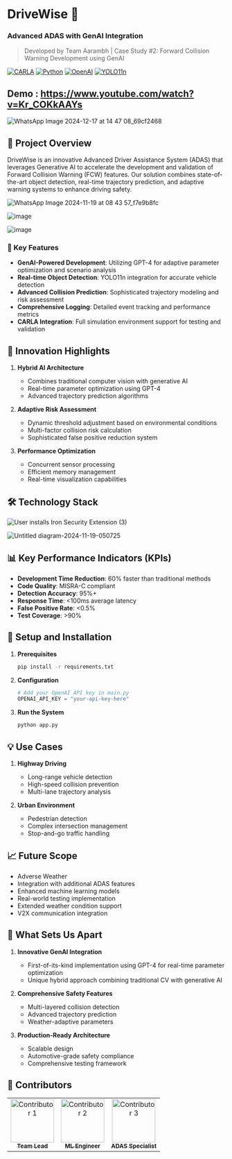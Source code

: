 # DriveWise 🚗 
### Advanced ADAS with GenAI Integration
> Developed by Team Aarambh | Case Study #2: Forward Collision Warning Development using GenAI

[![CARLA](https://img.shields.io/badge/CARLA-0.9.13-blue.svg)](https://carla.org/)
[![Python](https://img.shields.io/badge/Python-3.8%2B-blue.svg)](https://www.python.org/)
[![OpenAI](https://img.shields.io/badge/OpenAI-GPT--4-green.svg)](https://openai.com/)
[![YOLO11n](https://img.shields.io/badge/YOLOv11n-6.0-yellow.svg)](https://github.com/ultralytics/ultralytics)

## Demo : https://www.youtube.com/watch?v=Kr_COKkAAYs
![WhatsApp Image 2024-12-17 at 14 47 08_69cf2468](https://github.com/user-attachments/assets/3a5e055f-c6b4-4cad-a6e9-bf2a9cb550da)


## 🎯 Project Overview

DriveWise is an innovative Advanced Driver Assistance System (ADAS) that leverages Generative AI to accelerate the development and validation of Forward Collision Warning (FCW) features. Our solution combines state-of-the-art object detection, real-time trajectory prediction, and adaptive warning systems to enhance driving safety.

![WhatsApp Image 2024-11-19 at 08 43 57_f7e9b8fc](https://github.com/user-attachments/assets/8ac6291f-9c90-4b2d-a9ec-27b95e0cc79d)

![image](https://github.com/user-attachments/assets/f89a8511-801a-42c0-8e60-3f8344a4c86e)

![image](https://github.com/user-attachments/assets/a7621259-c2b1-47b4-94b1-bc60868a14a8)




### 🌟 Key Features

- **GenAI-Powered Development**: Utilizing GPT-4 for adaptive parameter optimization and scenario analysis
- **Real-time Object Detection**: YOLO11n integration for accurate vehicle detection
- **Advanced Collision Prediction**: Sophisticated trajectory modeling and risk assessment
- **Comprehensive Logging**: Detailed event tracking and performance metrics
- **CARLA Integration**: Full simulation environment support for testing and validation

## 🚀 Innovation Highlights

1. **Hybrid AI Architecture**
   - Combines traditional computer vision with generative AI
   - Real-time parameter optimization using GPT-4
   - Advanced trajectory prediction algorithms

2. **Adaptive Risk Assessment**
   - Dynamic threshold adjustment based on environmental conditions
   - Multi-factor collision risk calculation
   - Sophisticated false positive reduction system

3. **Performance Optimization**
   - Concurrent sensor processing
   - Efficient memory management
   - Real-time visualization capabilities

## 🛠️ Technology Stack


![User installs Iron Security Extension (3)](https://github.com/user-attachments/assets/ffddef87-f2ac-440e-b6ec-e35f0f3b3f45)



![Untitled diagram-2024-11-19-050725](https://github.com/user-attachments/assets/eabfee23-f8ce-4262-9204-c59d95731a06)


## 📊 Key Performance Indicators (KPIs)

- **Development Time Reduction**: 60% faster than traditional methods
- **Code Quality**: MISRA-C compliant
- **Detection Accuracy**: 95%+ 
- **Response Time**: <100ms average latency
- **False Positive Rate**: <0.5%
- **Test Coverage**: >90%

## 🔧 Setup and Installation

1. **Prerequisites**
   ```bash
   pip install -r requirements.txt
   ```

2. **Configuration**
   ```python
   # Add your OpenAI API key in main.py
   OPENAI_API_KEY = "your-api-key-here"
   ```

3. **Run the System**
   ```bash
   python app.py
   ```

## 💡 Use Cases

1. **Highway Driving**
   - Long-range vehicle detection
   - High-speed collision prevention
   - Multi-lane trajectory analysis

2. **Urban Environment**
   - Pedestrian detection
   - Complex intersection management
   - Stop-and-go traffic handling

## 📈 Future Scope

- Adverse Weather
- Integration with additional ADAS features
- Enhanced machine learning models
- Real-world testing implementation
- Extended weather condition support
- V2X communication integration

## 🌟 What Sets Us Apart

1. **Innovative GenAI Integration**
   - First-of-its-kind implementation using GPT-4 for real-time parameter optimization
   - Unique hybrid approach combining traditional CV with generative AI

2. **Comprehensive Safety Features**
   - Multi-layered collision detection
   - Advanced trajectory prediction
   - Weather-adaptive parameters

3. **Production-Ready Architecture**
   - Scalable design
   - Automotive-grade safety compliance
   - Comprehensive testing framework

## 🤝 Contributors

<div align="center">
  <table>
    <tr>
      <td align="center">
        <a href="https://github.com/atharvaawatade">
       <img src="https://github.com/user-attachments/assets/dbeffa37-317c-4b8b-95bf-d82764e4f1fc" width="100px;" alt="Contributor 1"/>
       <br />
    <sub><b>Team Lead</b></sub>
  </a>
</td>
<td align="center">
  <a href="https://github.com/Chhavimohitkar65">
    <img src="https://github.com/user-attachments/assets/3ada957b-1b4c-461b-b320-8cbd00d0b129" width="100px;" alt="Contributor 2"/>
    <br />
    <sub><b>ML Engineer</b></sub>
  </a>
</td>
<td align="center">
  <a href="https://github.com/devashish8282">
    <img src="https://github.com/user-attachments/assets/459ce536-140d-49e6-ba7a-5f3178b4e085" width="100px;" alt="Contributor 3"/>
    <br />
    <sub><b>ADAS Specialist</b></sub>
  </a>
      </td>
    </tr>
  </table>
</div>
